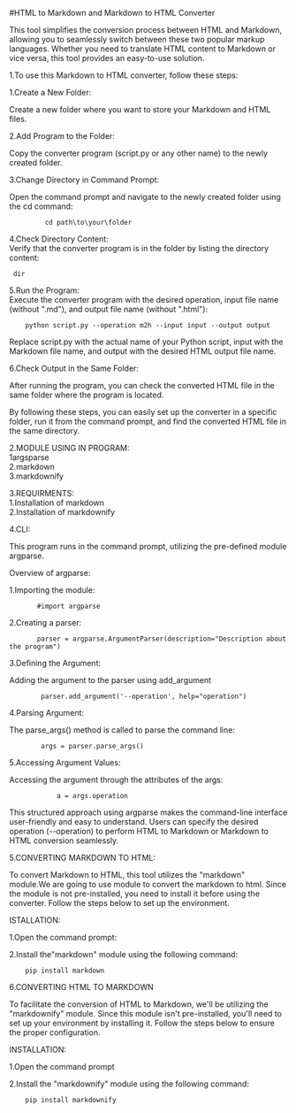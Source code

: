 #HTML to Markdown and Markdown to HTML Converter

This tool simplifies the conversion process between HTML and Markdown, allowing you to seamlessly switch between these two popular markup languages. Whether you need to translate HTML content to Markdown or vice versa, this tool provides an easy-to-use solution.


<Bold>1.To use this Markdown to HTML converter, follow these steps:</Bold><br>

  1.Create a New Folder:<br>
  <p> Create a new folder where you want to store your Markdown and HTML files.</p>

  2.Add Program to the Folder:<br>
  <p>  Copy the converter program (script.py or any other name) to the newly created folder.<br></p>

  3.Change Directory in Command Prompt:<br>
    <p>  Open the command prompt and navigate to the newly created folder using the cd command:<br><p>
    
             cd path\to\your\folder
  4.Check Directory Content:<br>
  Verify that the converter program is in the folder by listing the directory 
  content:
  
     dir
             
  5.Run the Program:<br>
  Execute the converter program with the desired operation, input file name 
  (without ".md"), and output file name (without ".html"):

        python script.py --operation m2h --input input --output output
Replace script.py with the actual name of your Python script, input with the Markdown file name, and output with the desired HTML output file name.

6.Check Output in the Same Folder:
<p>After running the program, you can check the converted HTML file in the same folder where the program is located.</p>

By following these steps, you can easily set up the converter in a specific folder, run it from the command prompt, and find the converted HTML file in the same directory.


2.MODULE USING IN PROGRAM: <br>
   1argsparse<br>
   2.markdown<br>
   3.markdownify<br>

3.REQUIRMENTS:<br>
   1.Installation of markdown <br>
   2.Installation of markdownify

4.CLI:

  This program runs in the command prompt, utilizing the pre-defined module argparse.

Overview of argparse:<br>

  1.Importing the module:

           #import argparse

  2.Creating a parser:

           parser = argparse.ArgumentParser(description="Description about the program")

  3.Defining the Argument:

  Adding the argument to the parser using add_argument

            parser.add_argument('--operation', help="operation")

  4.Parsing Argument:

  The parse_args() method is called to parse the command line:

            args = parser.parse_args()

  5.Accessing Argument Values:

  Accessing the argument through the attributes of the args:

                a = args.operation

This structured approach using argparse makes the command-line interface user-friendly and easy to understand. Users can specify the desired operation (--operation) to perform HTML to Markdown or Markdown to HTML conversion seamlessly. 


5.CONVERTING MARKDOWN TO HTML:

To convert Markdown to HTML, this tool utilizes the "markdown" module.We are going to use module to convert the markdown to html. Since the module is not pre-installed, you need to install it before using the converter. Follow the steps below to set up the environment.
 
ISTALLATION:

1.Open the command prompt:

2.Install the"markdown" module using the following command:
         
        pip install markdown


6.CONVERTING HTML TO MARKDOWN

To facilitate the conversion of HTML to Markdown, we'll be utilizing the "markdownify" module. Since this module isn't pre-installed, you'll need to set up your environment by installing it. Follow the steps below to ensure the proper configuration.

INSTALLATION:

  1.Open the command prompt

  2.Install the "markdownify" module using the following command:

        pip install markdownify


